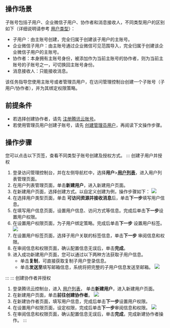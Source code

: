 ## 操作场景

子账号包括子用户、企业微信子用户、协作者和消息接收人，不同类型用户的区别如下（详细说明请参考  [用户类型](https://cloud.tencent.com/document/product/598/13665)）：

- 子用户：由主账号创建，完全归属于创建该子用户的主账号。
- 企业微信子用户：由主账号通过企业微信可见范围导入，完全归属于创建该企业微信子用户的主账号。
- 协作者：本身拥有主账号身份，被添加作为当前主账号的协作者，则为当前主账号的子账号之一，可切换回主账号身份。
- 消息接收人：只能接收消息。

该任务指导您使用主账号或者管理员用户，在访问管理控制台创建一个子账号（子用户/协作者），并为其绑定权限策略。

## 前提条件

- 若选择创建协作者，请先 [注册腾讯云账号](https://cloud.tencent.com/document/product/378/17985)。
- 若使用管理员用户创建子账号，请先 [创建管理员用户](https://cloud.tencent.com/document/product/598/47711)，再阅读下文操作步骤。


## 操作步骤

您可以点击以下页签，查看不同类型子账号创建及授权方式。
<dx-tabs>
::: 创建子用户并授权

1. 登录访问管理控制台，并在左侧导航栏中，选择**用户**>**[用户列表](https://console.cloud.tencent.com/cam)**，进入用户列表管理页面。
2. 在用户列表管理页面，单击**新建用户**，进入新建用户页面。
3. 在新建用户页面，选择创建方式。以自定义创建为例，操作步骤如下：
   ![](https://main.qcloudimg.com/raw/2d440534f58569616876781850a85fea.png)
4. 在选择用户类型页面，单击 **可访问资源并接收消息**后，单击**下一步**填写用户信息。
5. 在填写用户信息页面，设置用户信息、访问方式等信息。完成后单击**下一步**设置用户权限。
6. 在设置用户权限页面，为子用户绑定策略。完成后单击**下一步** 设置用户标签。
   ![](https://qcloudimg.tencent-cloud.cn/raw/dafb5e2d93bac31bd8b8820583521ae7.png)
7. 在设置用户标签页面，选择子用户关联的标签信息，单击**下一步** 审阅信息和权限。
8. 在审阅信息和权限页面，确认配置信息无误后，单击**完成**。
9. 进入成功新建用户页面，您可以通过以下两种方法获取子用户信息。
   - 单击**复制**，可直接获取复制子用户登录信息。
   - 单击**发送至**填写邮箱信息，系统将把完整的子用户信息发送至邮箱。
     ![](https://qcloudimg.tencent-cloud.cn/raw/c3ce33a3a869adf94056394907898d6f.png)

:::
::: 创建协作者并授权

1. 登录腾讯云控制台，进入 [用户列表](https://console.cloud.tencent.com/cam)， 单击**新建用户**，进入新建用户页面。
2. 在新建用户页面，单击**前往创建协作者**。
   ![](https://main.qcloudimg.com/raw/e3ab5f514d022b8ff7c435da79fc2479.png)
3. 在新建协作者页面，填写用户信息，完成后单击**下一步**设置用户权限。
4. 在设置用户权限页面，设定权限，完成后单击**下一步**审阅信息和权限。
   ![](https://main.qcloudimg.com/raw/53f79806ec0d22807159aa58c1c02e61.png)
5. 在审阅信息和权限页面，确认配置信息无误后，单击**完成**，完成新建协作者操作。
   :::
   </dx-tabs>

